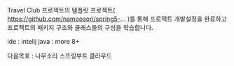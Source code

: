 
 Travel Club 프로젝트의 템플릿 프로젝트( https://github.com/namoosori/spring5-... )를 통해 프로젝트 개발설정을 완료하고 프로젝트의 패키지 구조와 클래스들의 구성을 학습합니다.

 ide : intelij
 java : more 8+
 
다음목표 : 나무소리 스프링부트 클라우드

